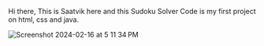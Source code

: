 Hi there,
This is Saatvik here and this Sudoku Solver Code is my first project on html, css and java.

![Screenshot 2024-02-16 at 5 11 34 PM](https://github.com/SaatvikSS/Sudoku-Solver/assets/68585473/8b25cbc3-e6ec-461b-9ac0-f2a01de7b423)
